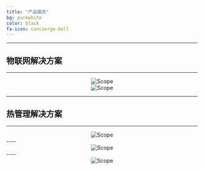 ```yaml
---
title: "产品服务"
bg: purewhite
color: black
fa-icon: concierge-bell
---
```


<style>
    #details .fa-stack {
        color: #428bca;
    }

    #details h5.icon-title {
        color: #428bca;
    }

</style>


----
## 物联网解决方案 
----
<div style='text-align:center'>
<img class="img-sponsor" alt="Scope" src="{{ site.baseurl }}/img/iot.png" style=" ">
</div>

<div style='text-align:center'>
<img class="img-sponsor" alt="Scope" src="{{ site.baseurl }}/img/iotII.png" style=" ">
</div>


----

## 热管理解决方案
----
<div style='text-align:center'>
<img class="img-sponsor" alt="Scope" src="{{ site.baseurl }}/img/thermal.png" style=" ">
</div>
----
<div style='text-align:center'>
<img class="img-sponsor" alt="Scope" src="{{ site.baseurl }}/img/thermalII.png" style=" ">
</div>
----
<div style='text-align:center'>
<img class="img-sponsor" alt="Scope" src="{{ site.baseurl }}/img/thermalIII.png" style=" ">
</div>






